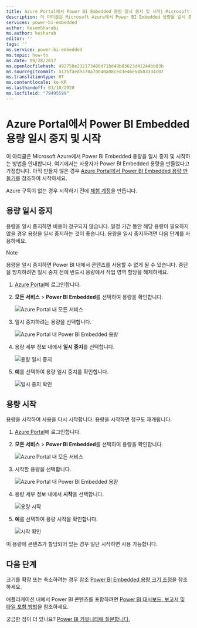 ```yaml
---
title: Azure Portal에서 Power BI Embedded 용량 일시 중지 및 시작| Microsoft Docs
description: 이 아티클은 Microsoft Azure에서 Power BI Embedded 용량을 일시 중지 및 시작하는 방법을 안내합니다.
services: power-bi-embedded
author: KesemSharabi
ms.author: kesharab
editor: ''
tags: ''
ms.service: power-bi-embedded
ms.topic: how-to
ms.date: 09/28/2017
ms.openlocfilehash: 492750e232173480d71bd49b83623d41244bb83b
ms.sourcegitcommit: a175faed9378a7d040a08ced3e46e54503334c07
ms.translationtype: HT
ms.contentlocale: ko-KR
ms.lasthandoff: 03/18/2020
ms.locfileid: "79495599"
---
```

# <a name="pause-and-start-your-power-bi-embedded-capacity-in-the-azure-portal"></a>Azure Portal에서 Power BI Embedded 용량 일시 중지 및 시작

이 아티클은 Microsoft Azure에서 Power BI Embedded 용량을 일시 중지 및 시작하는 방법을 안내합니다. 여기에서는 사용자가 Power BI Embedded 용량을 만들었다고 가정합니다. 아직 만들지 않은 경우 [Azure Portal에서 Power BI Embedded 용량 만들기](azure-pbie-create-capacity.md)를 참조하여 시작하세요.

Azure 구독이 없는 경우 시작하기 전에 [체험 계정](https://azure.microsoft.com/free/)을 만듭니다.

## <a name="pause-your-capacity"></a>용량 일시 중지

용량을 일시 중지하면 비용이 청구되지 않습니다. 일정 기간 동안 해당 용량이 필요하지 않을 경우 용량을 일시 중지하는 것이 좋습니다. 용량을 일시 중지하려면 다음 단계를 사용하세요.

> [!NOTE]
> 용량을 일시 중지하면 Power BI 내에서 콘텐츠를 사용할 수 없게 될 수 있습니다. 중단을 방지하려면 일시 중지 전에 반드시 용량에서 작업 영역 할당을 해제하세요.

1. [Azure Portal](https://portal.azure.com/)에 로그인합니다.

2. **모든 서비스** > **Power BI Embedded**를 선택하여 용량을 확인합니다.

    ![Azure Portal 내 모든 서비스](media/azure-pbie-pause-start/azure-portal-more-services.png)

3. 일시 중지하려는 용량을 선택합니다.

    ![Azure Portal 내 Power BI Embedded 용량](media/azure-pbie-pause-start/azure-portal-capacity-list.png)

4. 용량 세부 정보 내에서 **일시 중지**를 선택합니다.

    ![용량 일시 중지](media/azure-pbie-pause-start/azure-portal-pause-capacity.png)

5. **예**를 선택하여 용량 일시 중지를 확인합니다.

    ![일시 중지 확인](media/azure-pbie-pause-start/azure-portal-confirm-pause.png)

## <a name="start-your-capacity"></a>용량 시작

용량을 시작하여 사용을 다시 시작합니다. 용량을 시작하면 청구도 재개됩니다.

1. [Azure Portal](https://portal.azure.com/)에 로그인합니다.

2. **모든 서비스** > **Power BI Embedded**를 선택하여 용량을 확인합니다.

    ![Azure Portal 내 모든 서비스](media/azure-pbie-pause-start/azure-portal-more-services.png)

3. 시작할 용량을 선택합니다.

    ![Azure Portal 내 Power BI Embedded 용량](media/azure-pbie-pause-start/azure-portal-capacity-list.png)

4. 용량 세부 정보 내에서 **시작**을 선택합니다.

    ![용량 시작](media/azure-pbie-pause-start/azure-portal-start-capacity.png)

5. **예**를 선택하여 용량 시작을 확인합니다.

    ![시작 확인](media/azure-pbie-pause-start/azure-portal-confirm-start.png)

이 용량에 콘텐츠가 할당되어 있는 경우 일단 시작하면 사용 가능합니다.

## <a name="next-steps"></a>다음 단계

크기를 확장 또는 축소하려는 경우 참조 [Power BI Embedded 용량 크기 조정](azure-pbie-scale-capacity.md)을 참조하세요.

애플리케이션 내에서 Power BI 콘텐츠를 포함하려면 [Power BI 대시보드, 보고서 및 타일 포함 방법](https://powerbi.microsoft.com/documentation/powerbi-developer-embedding-content/)을 참조하세요.

궁금한 점이 더 있나요? [Power BI 커뮤니티에 질문합니다.](https://community.powerbi.com/)